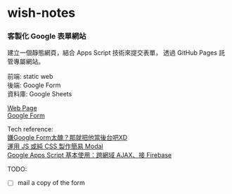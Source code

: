 # wish-notes

### 客製化 Google 表單網站

建立一個靜態網頁，結合 Apps Script 技術來提交表單， 透過 GitHub Pages 託管專屬網站。

前端: static web  
後端: Google Form  
資料庫: Google Sheets

[Web Page](https://ea103t41.github.io/wish-notes)  
[Google Form](https://docs.google.com/forms/d/e/1FAIpQLSfEyuUcKksS07RsUSrH6ZUd5ZztGzAaNM5hZotbnVmw5Hnl1g/viewform)

Tech reference:  
[嫌Google Form太醜？那就把他當後台吧XD](https://medium.com/@babydragon9703111/%E5%AB%8Cgoogle-form%E5%A4%AA%E9%86%9C-%E9%82%A3%E5%B0%B1%E6%8A%8A%E4%BB%96%E7%95%B6%E5%BE%8C%E5%8F%B0%E5%90%A7xd-2b8a42d8b2ba)  
[運用 JS 或純 CSS 製作簡易 Modal](https://uu9924079.medium.com/%E9%81%8B%E7%94%A8-js-%E6%88%96%E7%B4%94-css-%E8%A3%BD%E4%BD%9C%E7%B0%A1%E6%98%93-modal-a4c05d028902)  
[Google Apps Script 基本使用：跨網域 AJAX、接 Firebase](https://www.letswrite.tw/gas-ajax-firebase/#%e5%bb%ba%e7%ab%8b-google-apps-script)

TODO:
- [ ] mail a copy of the form